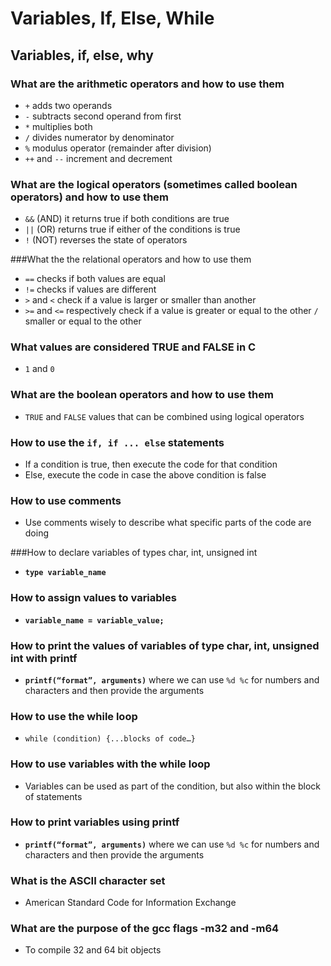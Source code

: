 # Variables, If, Else, While

## Variables, if, else, why

### What are the arithmetic operators and how to use them

- `+` adds two operands
- `-` subtracts second operand from first
- `*` multiplies both
- `/` divides numerator by denominator
- `%` modulus operator (remainder after division)
- `++` and `--` increment and decrement

### What are the logical operators (sometimes called boolean operators) and how to use them
- `&&` (AND) it returns true if both conditions are true
- `||` (OR) returns true if either of the conditions is true
- `!` (NOT) reverses the state of operators

###What the the relational operators and how to use them
- `==` checks if both values are equal
- `!=` checks if values are different
- `>` and `<` check if a value is larger or smaller than another
- `>=` and `<=` respectively check if a value is greater or equal to the other `/` smaller or equal to the other

### What values are considered TRUE and FALSE in C
- `1` and `0`

### What are the boolean operators and how to use them
- `TRUE` and `FALSE` values that can be combined using logical operators

### How to use the **`if, if ... else`** statements
- If a condition is true, then execute the code for that condition
- Else, execute the code in case the above condition is false

### How to use comments
- Use comments wisely to describe what specific parts of the code are doing

###How to declare variables of types char, int, unsigned int 
- **`type variable_name`**

### How to assign values to variables
- **`variable_name = variable_value;`**

### How to print the values of variables of type char, int, unsigned int with printf 
- **`printf(“format”, arguments)`** where we can use `%d %c` for numbers and characters and then provide the arguments

### How to use the while loop
- `while (condition) {...blocks of code…}`

### How to use variables with the while loop
- Variables can be used as part of the condition, but also within the block of statements

### How to print variables using printf
- **`printf(“format”, arguments)`** where we can use `%d %c` for numbers and characters and then provide the arguments

### What is the ASCII character set
- American Standard Code for Information Exchange

### What are the purpose of the gcc flags -m32 and -m64 
- To compile 32 and 64 bit objects
